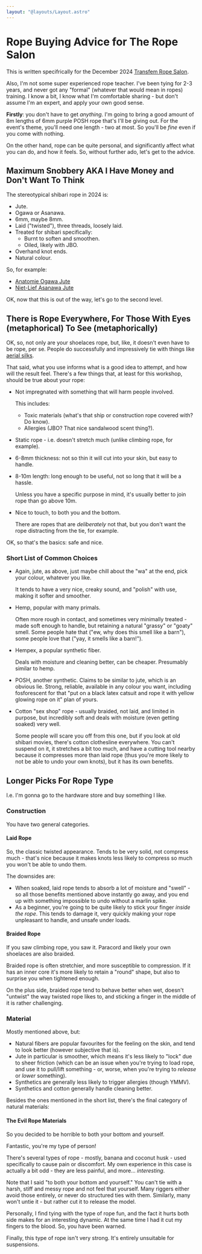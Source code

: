 ```yaml
---
layout: "@layouts/Layout.astro"
---
```


# Rope Buying Advice for The Rope Salon

This is written specifrically for the December 2024 [Transfem Rope Salon].

Also, I'm not some super experienced rope teacher. I've been tying for 2-3
years, and never got any "formal" (whatever that would mean in ropes) training.
I know a bit, I know what I'm comfortable sharing - but don't assume I'm an
expert, and apply your own good sense.

**Firstly**: you don't have to get _anything_. I'm going to bring a good amount
of 8m lengths of 6mm purple POSH rope that's I'll be giving out. For the event's
theme, you'll need one length - two at most. So you'll be _fine_ even if you
come with nothing.

On the other hand, rope can be quite personal, and significantly affect what you
can do, and how it feels. So, without further ado, let's get to the advice.

## Maximum Snobbery AKA I Have Money and Don't Want To Think

The stereotypical shibari rope in 2024 is:

- Jute.
- Ogawa or Asanawa.
- 6mm, maybe 8mm.
- Laid ("twisted"), three threads, loosely laid.
- Treated for shibari specifically:
  - Burnt to soften and smoothen.
  - Oiled, likely with JBO.
- Overhand knot ends.
- Natural colour.

So, for example:

- [Anatomie Ogawa Jute]
- [Niet-Lief Asanawa Jute]

OK, now that this is out of the way, let's go to the second level.

## There is Rope Everywhere, For Those With Eyes (metaphorical) To See (metaphorically)

OK, so, not only are your shoelaces rope, but, like, it doesn't even have to be
rope, per se. People do successfully and impressively tie with things like
[aerial silks].

That said, what you use informs what is a good idea to attempt, and how will the
result feel. There's a few things that, at least for this workshop, should be
true about your rope:

- Not impregnated with something that will harm people involved.

  This includes:
  - Toxic materials (what's that ship or construction rope covered with? Do
    know).
  - Allergies (JBO? That nice sandalwood scent thing?).
- Static rope - i.e. doesn't stretch much (unlike climbing rope, for example).
- 6-8mm thickness: not so thin it will cut into your skin, but easy to handle.
- 8-10m length: long enough to be useful, not so long that it will be a hassle.

  Unless you have a specific purpose in mind, it's usually better to join rope
  than go above 10m.
- Nice to touch, to both you and the bottom.

  There are ropes that are _deliberately_ not that, but you don't want the rope
  distracting from the tie, for example.

OK, so that's the basics: safe and nice.

### Short List of Common Choices

- Again, jute, as above, just maybe chill about the "wa" at the end, pick your
  colour, whatever you like.

  It tends to have a very nice, creaky sound, and "polish" with use, making it
  softer and smoother.
- Hemp, popular with many primals.

  Often more rough in contact, and sometimes very minimally treated - made soft
  enough to handle, but retaining a natural "grassy" or "goaty" smell. Some
  people hate that ("ew, why does this smell like a barn"), some people love
  that ("yay, it smells like a barn!").
- Hempex, a popular synthetic fiber.

  Deals with moisture and cleaning better, can be cheaper. Presumably similar
  to hemp.
- POSH, another synthetic. Claims to be similar to jute, which is an obvious
  lie. Strong, reliable, available in any colour you want, including
  fosforescent for that "put on a black latex catsuit and rope it with yellow
  glowing rope on it" plan of yours.
- Cotton "sex shop" rope - usually braided, not laid, and limited in purpose,
  but incredibly soft and deals with moisture (even getting soaked) very well.

  Some people will scare you off from this one, but if you look at old shibari
  movies, there's cotton clothesline everywhere. You can't suspend on it, it
  stretches a bit too much, and have a cutting tool nearby because it compresses
  more than laid rope (thus   you're more likely to not be able to undo your own
  knots), but it has its own benefits.

## Longer Picks For Rope Type

I.e. I'm gonna go to the hardware store and buy something I like.

### Construction

You have two general categories.

#### Laid Rope

So, the classic twisted appearance. Tends to be very solid, not compress much -
that's nice because it makes knots less likely to compress so much you won't be
able to undo them.

The downsides are:

- When soaked, laid rope tends to absorb a lot of moisture and "swell" - so all
  those benefits mentioned above instantly go away, and you end up with
  something impossible to undo without a marlin spike.
- As a beginner, you're going to be quite likely to stick your finger _inside
  the rope_. This tends to damage it, very quickly making your rope unpleasant
  to handle, and unsafe under loads.

#### Braided Rope

If you saw climbing rope, you saw it. Paracord and likely your own shoelaces
are also braided.

Braided rope is often stretchier, and more susceptible to compression. If it has
an inner core it's more likely to retain a "round" shape, but also to surprise
you when tightened enough.

On the plus side, braided rope tend to behave better when wet, doesn't "untwist"
the way twisted rope likes to, and sticking a finger in the middle of it is
rather challenging.

### Material

Mostly mentioned above, but:

- Natural fibers are popular favourites for the feeling on the skin, and tend to
  look better (however subjective that is).
- Jute in particular is smoother, which means it's less likely to "lock" due to
  sheer friction (which can be an issue when you're trying to load rope, and use
  it to pull/lift something - or, worse, when you're trying to _release_ or
  _lower_ something).
- Synthetics are generally less likely to trigger allergies (though YMMV).
- Synthetics and cotton generally handle cleaning better.

Besides the ones mentioned in the short list, there's the final category of
natural materials:

#### The Evil Rope Materials

So you decided to be horrible to both your bottom and yourself.

Fantastic, you're my type of person!

There's several types of rope - mostly, banana and coconut husk - used
specifically to cause pain or discomfort. My own experience in this case is
actually a bit odd - they are less painful, and more... _interesting_.

Note that I said "to both your bottom and yourself." You can't tie with a harsh,
stiff and messy rope and not feel that yourself. Many riggers either avoid those
entirely, or never do structured ties with them. Similarly, many won't untie it
\- but rather cut it to release the model.

Personally, I find tying with the type of rope fun, and the fact it hurts both
side makes for an interesting dynamic. At the same time I had it cut my fingers
to the blood. So, you have been warned.

Finally, this type of rope isn't very strong. It's entirely unsuitable for
suspensions.

[Transfem Rope Salon]: /kink/2024-12-19-rope-event
[Anatomie Ogawa Jute]: https://eu.shibaristore.com/products/ogawa-jute-rope-natural-6mm
[Niet-Lief Asanawa Jute]: https://www.niet-lief.nl/zencart/index.php?main_page=product_info&cPath=26_22_123&products_id=1207
[Aerial silks]: https://en.wikipedia.org/wiki/Aerial_silk
